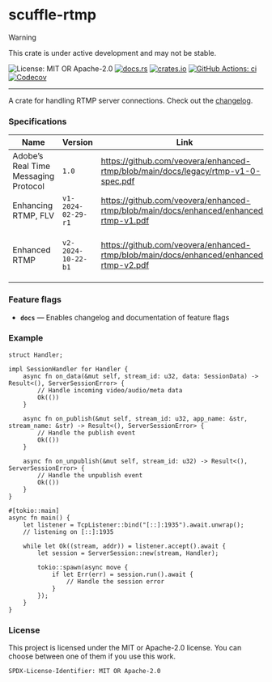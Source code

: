 <!-- cargo-sync-rdme title [[ -->
# scuffle-rtmp
<!-- cargo-sync-rdme ]] -->

> [!WARNING]  
> This crate is under active development and may not be stable.

<!-- cargo-sync-rdme badge [[ -->
![License: MIT OR Apache-2.0](https://img.shields.io/crates/l/scuffle-rtmp.svg?style=flat-square)
[![docs.rs](https://img.shields.io/docsrs/scuffle-rtmp.svg?logo=docs.rs&style=flat-square)](https://docs.rs/scuffle-rtmp)
[![crates.io](https://img.shields.io/crates/v/scuffle-rtmp.svg?logo=rust&style=flat-square)](https://crates.io/crates/scuffle-rtmp)
[![GitHub Actions: ci](https://img.shields.io/github/actions/workflow/status/scufflecloud/scuffle/ci.yaml.svg?label=ci&logo=github&style=flat-square)](https://github.com/scufflecloud/scuffle/actions/workflows/ci.yaml)
[![Codecov](https://img.shields.io/codecov/c/github/scufflecloud/scuffle.svg?label=codecov&logo=codecov&style=flat-square)](https://codecov.io/gh/scufflecloud/scuffle)
<!-- cargo-sync-rdme ]] -->

---

<!-- cargo-sync-rdme rustdoc [[ -->
A crate for handling RTMP server connections.
Check out the [changelog](./CHANGELOG.md).

### Specifications

|Name|Version|Link|Comments|
|----|-------|----|--------|
|Adobe’s Real Time Messaging Protocol|`1.0`|<https://github.com/veovera/enhanced-rtmp/blob/main/docs/legacy/rtmp-v1-0-spec.pdf>|Refered to as ‘Legacy RTMP spec’ in this documentation|
|Enhancing RTMP, FLV|`v1-2024-02-29-r1`|<https://github.com/veovera/enhanced-rtmp/blob/main/docs/enhanced/enhanced-rtmp-v1.pdf>||
|Enhanced RTMP|`v2-2024-10-22-b1`|<https://github.com/veovera/enhanced-rtmp/blob/main/docs/enhanced/enhanced-rtmp-v2.pdf>|Refered to as ‘Enhanced RTMP spec’ in this documentation|

### Feature flags

* **`docs`** —  Enables changelog and documentation of feature flags

### Example

````rust,no_run
struct Handler;

impl SessionHandler for Handler {
    async fn on_data(&mut self, stream_id: u32, data: SessionData) -> Result<(), ServerSessionError> {
        // Handle incoming video/audio/meta data
        Ok(())
    }

    async fn on_publish(&mut self, stream_id: u32, app_name: &str, stream_name: &str) -> Result<(), ServerSessionError> {
        // Handle the publish event
        Ok(())
    }

    async fn on_unpublish(&mut self, stream_id: u32) -> Result<(), ServerSessionError> {
        // Handle the unpublish event
        Ok(())
    }
}

#[tokio::main]
async fn main() {
    let listener = TcpListener::bind("[::]:1935").await.unwrap();
    // listening on [::]:1935

    while let Ok((stream, addr)) = listener.accept().await {
        let session = ServerSession::new(stream, Handler);

        tokio::spawn(async move {
            if let Err(err) = session.run().await {
                // Handle the session error
            }
        });
    }
}
````

### License

This project is licensed under the MIT or Apache-2.0 license.
You can choose between one of them if you use this work.

`SPDX-License-Identifier: MIT OR Apache-2.0`
<!-- cargo-sync-rdme ]] -->
